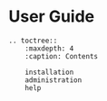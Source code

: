 # User Guide
```eval_rst
.. toctree::
    :maxdepth: 4
    :caption: Contents

    installation
    administration
    help

```